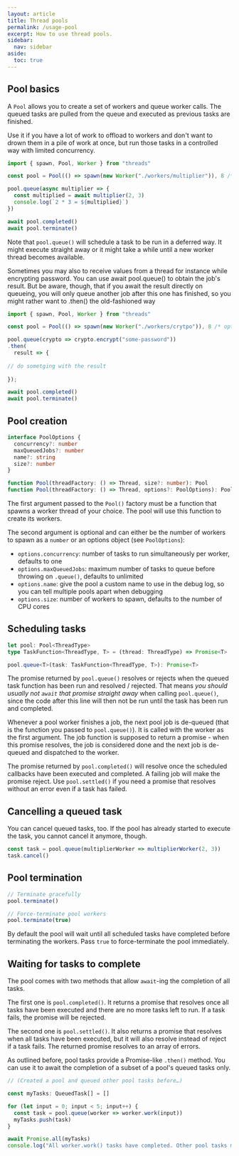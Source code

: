 ```yaml
---
layout: article
title: Thread pools
permalink: /usage-pool
excerpt: How to use thread pools.
sidebar:
  nav: sidebar
aside:
  toc: true
---
```


## Pool basics

A `Pool` allows you to create a set of workers and queue worker calls. The queued tasks are pulled from the queue and executed as previous tasks are finished.

Use it if you have a lot of work to offload to workers and don't want to drown them in a pile of work at once, but run those tasks in a controlled way with limited concurrency.

```js
import { spawn, Pool, Worker } from "threads"

const pool = Pool(() => spawn(new Worker("./workers/multiplier")), 8 /* optional size */)

pool.queue(async multiplier => {
  const multiplied = await multiplier(2, 3)
  console.log(`2 * 3 = ${multiplied}`)
})

await pool.completed()
await pool.terminate()
```

Note that `pool.queue()` will schedule a task to be run in a deferred way. It might execute straight away or it might take a while until a new worker thread becomes available.

Sometimes you may also to receive values from a thread for instance while encrypting password.
You can use await pool.queue() to obtain the job's result. But be aware, though, that if you await the result directly on queueing, you will only queue another job after this one has finished, so you might rather want to .then() the old-fashioned way

```js
import { spawn, Pool, Worker } from "threads"

const pool = Pool(() => spawn(new Worker("./workers/crytpo")), 8 /* optional size */)

pool.queue(crypto => crypto.encrypt("some-password"))
.then(
  result => {
     
// do sometging with the result
     
});

await pool.completed()
await pool.terminate()
```


## Pool creation

```ts
interface PoolOptions {
  concurrency?: number
  maxQueuedJobs?: number
  name?: string
  size?: number
}

function Pool(threadFactory: () => Thread, size?: number): Pool
function Pool(threadFactory: () => Thread, options?: PoolOptions): Pool
```

The first argument passed to the `Pool()` factory must be a function that spawns a worker thread of your choice. The pool will use this function to create its workers.

The second argument is optional and can either be the number of workers to spawn as a `number` or an options object (see `PoolOptions`):

- `options.concurrency`: number of tasks to run simultaneously per worker, defaults to one
- `options.maxQueuedJobs`: maximum number of tasks to queue before throwing on `.queue()`, defaults to unlimited
- `options.name`: give the pool a custom name to use in the debug log, so you can tell multiple pools apart when debugging
- `options.size`: number of workers to spawn, defaults to the number of CPU cores

## Scheduling tasks

```ts
let pool: Pool<ThreadType>
type TaskFunction<ThreadType, T> = (thread: ThreadType) => Promise<T> | T

pool.queue<T>(task: TaskFunction<ThreadType, T>): Promise<T>
```

The promise returned by `pool.queue()` resolves or rejects when the queued task function has been run and resolved / rejected. That means *you should usually not `await` that promise straight away* when calling `pool.queue()`, since the code after this line will then not be run until the task has been run and completed.

Whenever a pool worker finishes a job, the next pool job is de-queued (that is the function you passed to `pool.queue()`). It is called with the worker as the first argument. The job function is supposed to return a promise - when this promise resolves, the job is considered done and the next job is de-queued and dispatched to the worker.

The promise returned by `pool.completed()` will resolve once the scheduled callbacks have been executed and completed. A failing job will make the promise reject. Use `pool.settled()` if you need a promise that resolves without an error even if a task has failed.

## Cancelling a queued task

You can cancel queued tasks, too. If the pool has already started to execute the task, you cannot cancel it anymore, though.

```js
const task = pool.queue(multiplierWorker => multiplierWorker(2, 3))
task.cancel()
```

## Pool termination

```js
// Terminate gracefully
pool.terminate()

// Force-terminate pool workers
pool.terminate(true)
```

By default the pool will wait until all scheduled tasks have completed before terminating the workers. Pass `true` to force-terminate the pool immediately.

## Waiting for tasks to complete

The pool comes with two methods that allow `await`-ing the completion of all tasks.

The first one is `pool.completed()`. It returns a promise that resolves once all tasks have been executed and there are no more tasks left to run. If a task fails, the promise will be rejected.

The second one is `pool.settled()`. It also returns a promise that resolves when all tasks have been executed, but it will also resolve instead of reject if a task fails. The returned promise resolves to an array of errors.

As outlined before, pool tasks provide a Promise-like `.then()` method. You can use it to await the completion of a subset of a pool's queued tasks only.

```ts
// (Created a pool and queued other pool tasks before…)

const myTasks: QueuedTask[] = []

for (let input = 0; input < 5; input++) {
  const task = pool.queue(worker => worker.work(input))
  myTasks.push(task)
}

await Promise.all(myTasks)
console.log("All worker.work() tasks have completed. Other pool tasks might still be running.")
```
